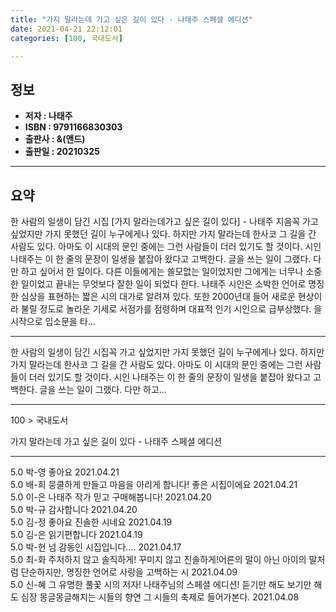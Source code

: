 ```yaml
---
title: "가지 말라는데 가고 싶은 길이 있다 - 나태주 스페셜 에디션"
date: 2021-04-21 22:12:01
categories: [100, 국내도서]

---
```

## **정보**

- **저자 : 나태주**
- **ISBN : 9791166830303**
- **출판사 : &(앤드)**
- **출판일 : 20210325**

------



## **요약**

한 사람의 일생이 담긴 시집 [가지 말라는데가고 싶은 길이 있다] - 나태주 지음꼭 가고 싶었지만 가지 못했던 길이 누구에게나 있다. 하지만 가지 말라는데 한사코 그 길을 간 사람도 있다. 아마도 이 시대의 문인 중에는 그런 사람들이 더러 있기도 할 것이다. 시인 나태주는 이 한 줄의 문장이 일생을 붙잡아 왔다고 고백한다. 글을 쓰는 일이 그랬다. 다만 하고 싶어서 한 일이다. 다른 이들에게는 쓸모없는 일이었지만 그에게는 너무나 소중한 일이었고 끝내는 무엇보다 잘한 일이 되었다 한다. 나태주 시인은 소박한 언어로 명징한 심상을 표현하는 짧은 시의 대가로 알려져 있다. 또한 2000년대 들어 새로운 현상이라 불릴 정도로 놀라운 기세로 서점가를 점령하며 대표적 인기 시인으로 급부상했다. 을 시작으로 입소문을 타...

------

한 사람의 일생이 담긴 시집꼭 가고 싶었지만 가지 못했던 길이 누구에게나 있다. 하지만 가지 말라는데 한사코 그 길을 간 사람도 있다. 아마도 이 시대의 문인 중에는 그런 사람들이 더러 있기도 할 것이다. 시인 나태주는 이 한 줄의 문장이 일생을 붙잡아 왔다고 고백한다. 글을 쓰는 일이 그랬다. 다만 하고... 

------

100 > 국내도서 

가지 말라는데 가고 싶은 길이 있다 - 나태주 스페셜 에디션 

------


5.0 박-영 좋아요 2021.04.21 <br/>5.0 배-희 뭉클하게 만들고 마음을 아리게 합니다! 좋은 시집이에요 2021.04.21 <br/>5.0 이-은 나태주 작가 믿고 구매해봅니다! 2021.04.20 <br/>5.0 박-규 감사합니다 2021.04.20 <br/>5.0 김-정 좋아요 
진솔한 시네요 2021.04.19 <br/>5.0 김-은 읽기편합니다 2021.04.19 <br/>5.0 박-현 넘 감동인 시집입니다.... 2021.04.17 <br/>5.0 최-화 주저하지 않고 솔직하게! 꾸미지 않고 진솔하게!어른의 말이 아닌 아이의 말처럼 단순하지만, 명징한 언어로 사랑을 고백하는 시 2021.04.09 <br/>5.0 신-혜 그 유명한 풀꽃 시의 저자! 나태주님의 스페셜 에디션! 듣기만 해도 보기만 해도 심장 몽글몽글해지는 시들의 향연 그 시들의 축제로 들어가본다. 2021.04.08 <br/>